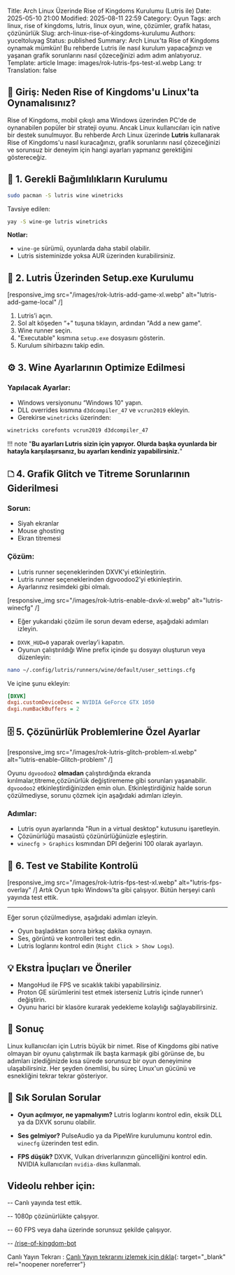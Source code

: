 Title: Arch Linux Üzerinde Rise of Kingdoms Kurulumu (Lutris ile)
Date: 2025-05-10 21:00
Modified: 2025-08-11 22:59
Category: Oyun
Tags: arch linux, rise of kingdoms, lutris, linux oyun, wine, çözümler, grafik hatası, çözünürlük
Slug: arch-linux-rise-of-kingdoms-kurulumu
Authors: yuceltoluyag
Status: published
Summary: Arch Linux'ta Rise of Kingdoms oynamak mümkün! Bu rehberde Lutris ile nasıl kurulum yapacağınızı ve yaşanan grafik sorunlarını nasıl çözeceğinizi adım adım anlatıyoruz.
Template: article
Image: images/rok-lutris-fps-test-xl.webp
Lang: tr
Translation: false

## 🧐 Giriş: Neden Rise of Kingdoms'u Linux'ta Oynamalısınız?

Rise of Kingdoms, mobil çıkışlı ama Windows üzerinden PC'de de oynanabilen popüler bir strateji oyunu. Ancak Linux kullanıcıları için native bir destek sunulmuyor. Bu rehberde Arch Linux üzerinde **Lutris** kullanarak Rise of Kingdoms'u nasıl kuracağınızı, grafik sorunlarını nasıl çözeceğinizi ve sorunsuz bir deneyim için hangi ayarları yapmanız gerektiğini göstereceğiz.

## 🔧 1. Gerekli Bağımlılıkların Kurulumu

```bash
sudo pacman -S lutris wine winetricks
```

Tavsiye edilen:

```bash
yay -S wine-ge lutris winetricks
```

**Notlar:**

- `wine-ge` sürümü, oyunlarda daha stabil olabilir.
- Lutris sisteminizde yoksa AUR üzerinden kurabilirsiniz.

## 📀 2. Lutris Üzerinden Setup.exe Kurulumu

[responsive_img src="/images/rok-lutris-add-game-xl.webp" alt="lutris-add-game-local" /]

1. Lutris’i açın.
2. Sol alt köşeden “+" tuşuna tıklayın, ardından "Add a new game".
3. Wine runner seçin.
4. "Executable" kısmına `setup.exe` dosyasını gösterin.
5. Kurulum sihirbazını takip edin.

## ⚙️ 3. Wine Ayarlarının Optimize Edilmesi

### Yapılacak Ayarlar:

- Windows versiyonunu “Windows 10" yapın.
- DLL overrides kısmına `d3dcompiler_47` ve `vcrun2019` ekleyin.
- Gerekirse `winetricks` üzerinden:

```bash
winetricks corefonts vcrun2019 d3dcompiler_47
```

!!! note "<strong>Bu ayarları Lutris sizin için yapıyor. Olurda başka oyunlarda bir hatayla karşılaşırsanız, bu ayarları kendiniz yapabilirsiniz.</strong>"

## 🗅️ 4. Grafik Glitch ve Titreme Sorunlarının Giderilmesi

### Sorun:

- Siyah ekranlar
- Mouse ghosting
- Ekran titremesi

### Çözüm:

- Lutris runner seçeneklerinden DXVK’yi etkinleştirin.
- Lutris runner seçeneklerinden dgvoodoo2’yi etkinleştirin.
- Ayarlarınız resimdeki gibi olmalı.

[responsive_img src="/images/rok-lutris-enable-dxvk-xl.webp" alt="lutris-winecfg" /]

- Eğer yukarıdaki çözüm ile sorun devam ederse, aşağıdaki adımları izleyin.

* `DXVK_HUD=0` yaparak overlay’i kapatın.
* Oyunun çalıştırıldığı Wine prefix içinde şu dosyayı oluşturun veya düzenleyin:

```bash
nano ~/.config/lutris/runners/wine/default/user_settings.cfg
```

Ve içine şunu ekleyin:

```ini
[DXVK]
dxgi.customDeviceDesc = NVIDIA GeForce GTX 1050
dxgi.numBackBuffers = 2
```

## 🗄️ 5. Çözünürlük Problemlerine Özel Ayarlar

[responsive_img src="/images/rok-lutris-glitch-problem-xl.webp" alt="lutris-enable-Glitch-problem" /]

Oyunu `dgvoodoo2` **olmadan** çalıştırdığında ekranda kırılmalar,titreme,çözünürlük değiştirememe gibi sorunları yaşanabilir. `dgvoodoo2` etkinleştirdiğinizden emin olun. Etkinleştirdiğiniz halde sorun çözülmediyse, sorunu çözmek için aşağıdaki adımları izleyin.

### Adımlar:

- Lutris oyun ayarlarında "Run in a virtual desktop" kutusunu işaretleyin.
- Çözünürlüğü masaüstü çözünürlüğünüzle eşleştirin.
- `winecfg > Graphics` kısmından DPI değerini 100 olarak ayarlayın.

## 🥺 6. Test ve Stabilite Kontrolü

[responsive_img src="/images/rok-lutris-fps-test-xl.webp" alt="lutris-fps-overlay" /] Artık Oyun tıpkı Windows'ta gibi çalışıyor. Bütün herşeyi canlı yayında test ettik.

---

Eğer sorun çözülmediyse, aşağıdaki adımları izleyin.

- Oyun başladıktan sonra birkaç dakika oynayın.
- Ses, görüntü ve kontrolleri test edin.
- Lutris loglarını kontrol edin (`Right Click > Show Logs`).

## 💡 Ekstra İpuçları ve Öneriler

- MangoHud ile FPS ve sıcaklık takibi yapabilirsiniz.
- Proton GE sürümlerini test etmek isterseniz Lutris içinde runner’ı değiştirin.
- Oyunu harici bir klasöre kurarak yedekleme kolaylığı sağlayabilirsiniz.

## 📌 Sonuç

Linux kullanıcıları için Lutris büyük bir nimet. Rise of Kingdoms gibi native olmayan bir oyunu çalıştırmak ilk başta karmaşık gibi görünse de, bu adımları izlediğinizde kısa sürede sorunsuz bir oyun deneyimine ulaşabilirsiniz. Her şeyden önemlisi, bu süreç Linux'un gücünü ve esnekliğini tekrar tekrar gösteriyor.

## 📣 Sık Sorulan Sorular

- **Oyun açılmıyor, ne yapmalıyım?**
  Lutris loglarını kontrol edin, eksik DLL ya da DXVK sorunu olabilir.

- **Ses gelmiyor?**
  PulseAudio ya da PipeWire kurulumunu kontrol edin. `winecfg` üzerinden test edin.

- **FPS düşük?**
  DXVK, Vulkan driverlarınızın güncelliğini kontrol edin. NVIDIA kullanıcıları `nvidia-dkms` kullanmalı.

## Videolu rehber için:

<script type="module" src="https://cdn.jsdelivr.net/npm/@justinribeiro/lite-youtube@1/lite-youtube.min.js"></script>

<lite-youtube videoid="u-_21BAuPlc"></lite-youtube>

-- Canlı yayında test ettik.

-- 1080p çözünürlükte çalışıyor.

-- 60 FPS veya daha üzerinde sorunsuz şekilde çalışıyor.

-- [/rise-of-kingdom-bot ](/veda-rise-of-kingdom-bot)

Canlı Yayın Tekrarı : [Canlı Yayın tekrarını izlemek için dıkla](https://kick.com/babapy/videos/2063d6f8-eba5-44af-8877-2ba34dd2d9c9){: target="\_blank" rel="noopener noreferrer"}
